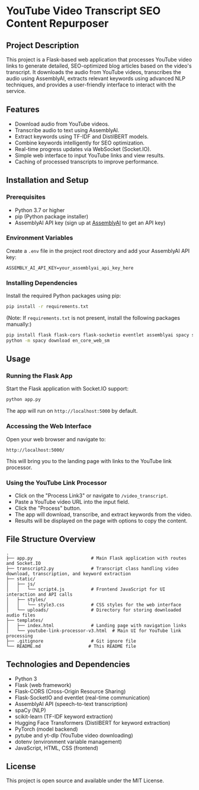 # YouTube Video Transcript SEO Content Repurposer

## Project Description
This project is a Flask-based web application that processes YouTube video links to generate detailed, SEO-optimized blog articles based on the video's transcript. It downloads the audio from YouTube videos, transcribes the audio using AssemblyAI, extracts relevant keywords using advanced NLP techniques, and provides a user-friendly interface to interact with the service.

## Features
- Download audio from YouTube videos.
- Transcribe audio to text using AssemblyAI.
- Extract keywords using TF-IDF and DistilBERT models.
- Combine keywords intelligently for SEO optimization.
- Real-time progress updates via WebSocket (Socket.IO).
- Simple web interface to input YouTube links and view results.
- Caching of processed transcripts to improve performance.

## Installation and Setup

### Prerequisites
- Python 3.7 or higher
- pip (Python package installer)
- AssemblyAI API key (sign up at [AssemblyAI](https://www.assemblyai.com/) to get an API key)

### Environment Variables
Create a `.env` file in the project root directory and add your AssemblyAI API key:
```
ASSEMBLY_AI_API_KEY=your_assemblyai_api_key_here
```

### Installing Dependencies
Install the required Python packages using pip:
```bash
pip install -r requirements.txt
```
(Note: If `requirements.txt` is not present, install the following packages manually:)
```bash
pip install flask flask-cors flask-socketio eventlet assemblyai spacy sklearn transformers torch numpy python-dotenv pytube yt-dlp
python -m spacy download en_core_web_sm
```

## Usage

### Running the Flask App
Start the Flask application with Socket.IO support:
```bash
python app.py
```
The app will run on `http://localhost:5000` by default.

### Accessing the Web Interface
Open your web browser and navigate to:
```
http://localhost:5000/
```
This will bring you to the landing page with links to the YouTube link processor.

### Using the YouTube Link Processor
- Click on the "Process Link3" or navigate to `/video_transcript`.
- Paste a YouTube video URL into the input field.
- Click the "Process" button.
- The app will download, transcribe, and extract keywords from the video.
- Results will be displayed on the page with options to copy the content.

## File Structure Overview
```
.
├── app.py                      # Main Flask application with routes and Socket.IO
├── transcript2.py              # Transcript class handling video download, transcription, and keyword extraction
├── static/
│   ├── js/
│   │   └── script4.js          # Frontend JavaScript for UI interaction and API calls
│   ├── styles/
│   │   └── style3.css          # CSS styles for the web interface
│   └── uploads/                # Directory for storing downloaded audio files
├── templates/
│   ├── index.html              # Landing page with navigation links
│   └── youtube-link-processor-v3.html  # Main UI for YouTube link processing
├── .gitignore                  # Git ignore file
└── README.md                  # This README file
```

## Technologies and Dependencies
- Python 3
- Flask (web framework)
- Flask-CORS (Cross-Origin Resource Sharing)
- Flask-SocketIO and eventlet (real-time communication)
- AssemblyAI API (speech-to-text transcription)
- spaCy (NLP)
- scikit-learn (TF-IDF keyword extraction)
- Hugging Face Transformers (DistilBERT for keyword extraction)
- PyTorch (model backend)
- pytube and yt-dlp (YouTube video downloading)
- dotenv (environment variable management)
- JavaScript, HTML, CSS (frontend)

## License
This project is open source and available under the MIT License.
